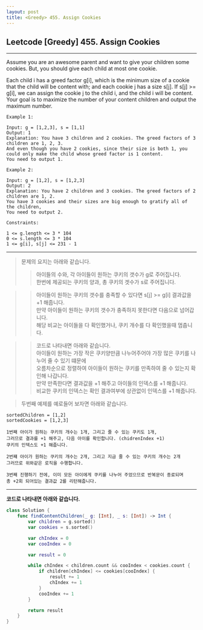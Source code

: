 ```yaml
---
layout: post
title: <Greedy> 455. Assign Cookies
---
```



## Leetcode [Greedy] 455. Assign Cookies
---
Assume you are an awesome parent and want to give your children some cookies. But, you should give each child at most one cookie.

Each child i has a greed factor g[i], which is the minimum size of a cookie that the child will be content with; and each cookie j has a size s[j]. If s[j] >= g[i], we can assign the cookie j to the child i, and the child i will be content. Your goal is to maximize the number of your content children and output the maximum number.

 
```
Example 1:

Input: g = [1,2,3], s = [1,1]
Output: 1
Explanation: You have 3 children and 2 cookies. The greed factors of 3 children are 1, 2, 3.   
And even though you have 2 cookies, since their size is both 1, you could only make the child whose greed factor is 1 content.   
You need to output 1.
```
```
Example 2:

Input: g = [1,2], s = [1,2,3]
Output: 2
Explanation: You have 2 children and 3 cookies. The greed factors of 2 children are 1, 2. 
You have 3 cookies and their sizes are big enough to gratify all of the children, 
You need to output 2.
 ```
```
Constraints:

1 <= g.length <= 3 * 104
0 <= s.length <= 3 * 104
1 <= g[i], s[j] <= 231 - 1
```
---

> 문제의 요지는 아래와 같습니다.
> > 아이들의 수와, 각 아이들이 원하는 쿠키의 갯수가 g로 주어집니다.   
> > 한번에 제공되는 쿠키의 양과, 총 쿠키의 겟수가 s로 주어집니다.   

> > 아이들이 원하는 쿠키의 갯수를 충족할 수 있다면 s[j] >= g[i] 결과값을 +1 해줍니다.   
> > 만약 아이들이 원하는 쿠키의 갯수가 충족하지 못한다면 다음으로 넘어갑니다.   
> > 해당 비교는 아이들을 다 확인했거나, 쿠키 개수를 다 확인했을때 멈춥니다.   

> > 코드로 나타내면 아래와 같습니다.   
> > 아이들이 원하는 가장 작은 쿠키양만큼 나누어주어야 가장 많은 쿠키를 나누어 줄 수 있기 떄문에   
> > 오름차순으로 정렬하여 아이들이 원하는 쿠키를 만족하여 줄 수 있는지 확인해 나갑니다.   
> > 만약 만족한다면 결과값을 +1 해주고 아이들의 인덱스를 +1 해줍니다.   
> > 비교한 쿠키의 인덱스는 확인 결과여부에 상관없이 인덱스를 +1 해줍니다.   

> 두번째 예제를 예로들어 보자면 아래와 같습니다.   

``` 
sortedChildren = [1,2]
sortedCookies = [1,2,3]

1번째 아이가 원하는 쿠키의 개수는 1개, 그리고 줄 수 있는 쿠키도 1개,   
그러므로 결과를 +1 해주고, 다음 아이를 확인합니다. (chidrenIndex +1)
쿠키의 인덱스도 +1 해줍니다.

2번쨰 아이가 원하는 쿠키의 개수는 2개, 그리고 지금 줄 수 있는 쿠키의 개수는 2개
그러므로 위와같은 로직을 수행합니다.

3번째 진행하기 전에, 이미 모든 아이에게 쿠키를 나누어 주었으므로 반복문이 종료되며
총 +2회 되어있는 결과값 2를 리턴해줍니다.   
 ```
 
---
**코드로 나타내면 아래와 같습니다.**

~~~swift
class Solution {
    func findContentChildren(_ g: [Int], _ s: [Int]) -> Int {
        var children = g.sorted()
        var cookies = s.sorted()

        var chIndex = 0
        var cooIndex = 0

        var result = 0

        while chIndex < children.count && cooIndex < cookies.count {
            if children[chIndex] <= cookies[cooIndex] {
                result += 1
                chIndex += 1
            }
            cooIndex += 1
        }

        return result
    }
}
~~~
<script src="https://utteranc.es/client.js"
        repo="aske0115/blog-comments"
        issue-term="pathname"
        label="utterences"
        theme="github-light"
        crossorigin="anonymous"
        async>
</script>
